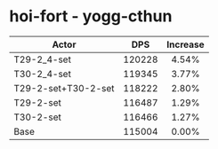 # hoi-fort - yogg-cthun
| Actor | DPS | Increase |
|---|:---:|:---:|
|T29-2_4-set|120228|4.54%|
|T30-2_4-set|119345|3.77%|
|T29-2-set+T30-2-set|118222|2.80%|
|T29-2-set|116487|1.29%|
|T30-2-set|116466|1.27%|
|Base|115004|0.00%|
